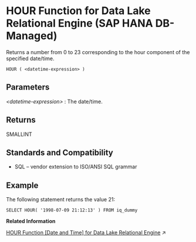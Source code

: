 <!-- loio13ca8f80a24a45b3ae7e434753dd97c8 -->

# HOUR Function for Data Lake Relational Engine \(SAP HANA DB-Managed\)

Returns a number from 0 to 23 corresponding to the hour component of the specified date/time.



```
HOUR ( <datetime-expression> )
```



<a name="loio13ca8f80a24a45b3ae7e434753dd97c8__section_vc2_t4g_trb"/>

## Parameters

 *<datetime-expression\>*
 :   The date/time.

 

<a name="loio13ca8f80a24a45b3ae7e434753dd97c8__section_wwp_t4g_trb"/>

## Returns

SMALLINT



<a name="loio13ca8f80a24a45b3ae7e434753dd97c8__section_tvd_54g_trb"/>

## Standards and Compatibility

-   SQL – vendor extension to ISO/ANSI SQL grammar



<a name="loio13ca8f80a24a45b3ae7e434753dd97c8__section_g5w_54g_trb"/>

## Example

The following statement returns the value 21:

```
SELECT HOUR( '1998-07-09 21:12:13' ) FROM iq_dummy
```

**Related Information**  


[HOUR Function [Date and Time] for Data Lake Relational Engine](https://help.sap.com/viewer/19b3964099384f178ad08f2d348232a9/2023_1_QRC/en-US/a55651ad84f210158eceac6470043938.html "Returns a number from 0 to 23 corresponding to the hour component of the specified date/time.") :arrow_upper_right:

